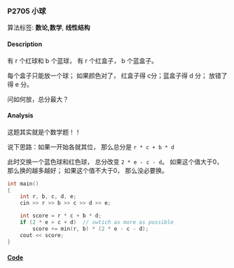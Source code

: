 ### P2705 小球

算法标签: **数论,数学**, **线性结构**


#### Description

有 r 个红球和 b 个蓝球， 有 r 个红盒子， b 个蓝盒子。

每个盒子只能放一个球； 如果颜色对了， 红盒子得 c分；蓝盒子得 d 分； 放错了得 e 分。

问如何放，总分最大？

#### Analysis

这题其实就是个数学题！！

说下思路：如果一开始各就其位， 那么总分是 `r * c + b * d`

此时交换一个蓝色球和红色球， 总分改变 `2 * e - c - d`。 如果这个值大于0， 那么换的越多越好； 如果这个值不大于0， 那么没必要换。

```cpp
int main()
{
    int r, b, c, d, e;
    cin >> r >> b >> c >> d >> e;

    int score = r * c + b * d;
    if (2 * e > c + d)  // swtich as more as possible
        score += min(r, b) * (2 * e - c - d);
    cout << score;
}
```



#### [Code](../cpp/p2705.cpp)
